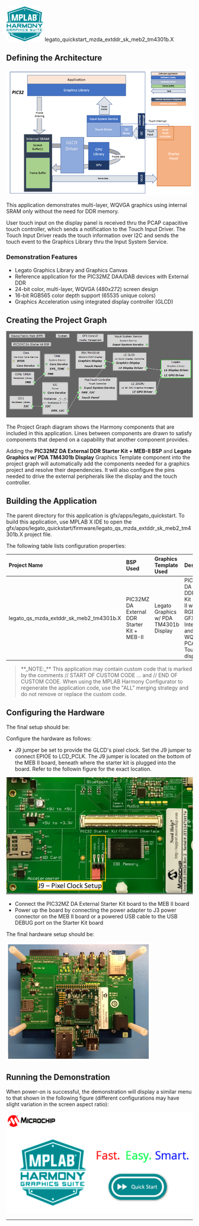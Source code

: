 
![](../../../../docs/images/mhgs.png) legato\_quickstart\_mzda\_extddr\_sk\_meb2\_tm4301b.X

Defining the Architecture
-------------------------

![](../../../../docs/html/legato_qs_mzda_cu_tm4301b_arch.png)

This application demonstrates multi-layer, WQVGA graphics using internal SRAM only without the need for DDR memory.

User touch input on the display panel is received thru the PCAP capacitive touch controller, which sends a notification to the Touch Input Driver. The Touch Input Driver reads the touch information over I2C and sends the touch event to the Graphics Library thru the Input System Service.

### Demonstration Features

-   Legato Graphics Library and Graphics Canvas
-   Reference application for the PIC32MZ DAA/DAB devices with External DDR
-   24-bit color, multi-layer, WQVGA (480x272) screen design
-   16-bit RGB565 color depth support (65535 unique colors)
-   Graphics Acceleration using integrated display controller (GLCD)

Creating the Project Graph
--------------------------

![](../../../../docs/html/legato_qs_mzda_intddr_sk_meb2_tm4301b_pg.png)

The Project Graph diagram shows the Harmony components that are included in this application. Lines between components are drawn to satisfy components that depend on a capability that another component provides.

Adding the **PIC32MZ DA External DDR Starter Kit + MEB-II BSP** and **Legato Graphics w/ PDA TM4301b Display** Graphics Template component into the project graph will automatically add the components needed for a graphics project and resolve their dependencies. It will also configure the pins needed to drive the external peripherals like the display and the touch controller.

Building the Application
------------------------

The parent directory for this application is gfx/apps/legato\_quickstart. To build this application, use MPLAB X IDE to open the gfx/apps/legato\_quickstart/firmware/legato\_qs\_mzda\_extddr\_sk\_meb2\_tm4301b.X project file.

The following table lists configuration properties:

|Project Name|BSP Used|Graphics Template Used|Description|
|:-----------|:-------|:---------------------|:----------|
|legato\_qs\_mzda\_extddr\_sk\_meb2\_tm4301b.X|PIC32MZ DA External DDR Starter Kit + MEB-II|Legato Graphics w/ PDA TM4301b Display|PIC32MZ DA External DDR Starter Kit + MEB-II with RGBA8888 GFX Interface and 4.3" WQVGA PCAP Touch display|

> \*\*\_NOTE:\_\*\* This application may contain custom code that is marked by the comments // START OF CUSTOM CODE ... and // END OF CUSTOM CODE. When using the MPLAB Harmony Configurator to regenerate the application code, use the "ALL" merging strategy and do not remove or replace the custom code.

Configuring the Hardware
------------------------

The final setup should be:

Configure the hardware as follows:

- J9 jumper be set to provide the GLCD's pixel clock. Set the J9 jumper to connect EPIOE to LCD_PCLK. The J9 jumper is located on the bottom of the MEB II board, beneath where the starter kit is plugged into the board. Refer to the followin figure for the exact location. 

![](../../../../docs/html/legato_qs_mzda_intddr_sk_meb2_conf1.png)

- Connect the PIC32MZ DA External Starter Kit board to the MEB II board 
- Power up the board by connecting the power adapter to J3 power connector on the MEB II board or a powered USB cable to the USB DEBUG port on the Starter Kit board 

The final hardware setup should be:

![](../../../../docs/html/legato_qs_mzda_intddr_sk_meb2_conf2.png)

Running the Demonstration
-------------------------

When power-on is successful, the demonstration will display a similar menu to that shown in the following figure (different configurations may have slight variation in the screen aspect ratio):

![](../../../../docs/html/legato_quickstart_wqvga_run.png)

* * * * *

